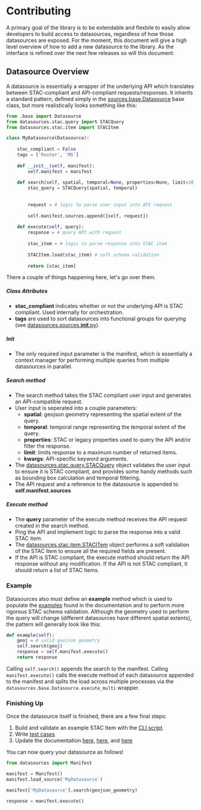 # Contributing

A primary goal of the library is to be extendable and flexbile to easily allow developers to build access to datasources, regardless of how those datasources are exposed.  For the moment, this document will give a high level overview of how to add a new datasource to the library.  As the interface is refined over the next few releases so will this document.

## Datasource Overview

A datasource is essentially a wrapper of the underlying API which translates between STAC-compliant and API-compliant requests/responses.  It inherits a standard pattern, defined simply in the [sources.base.Datasource](../datasources/sources/base.py) base class, but more realistically looks something like this:

```python
from .base import Datasource
from datasources.stac.query import STACQuery
from datasources.stac.item import STACItem

class MyDatasource(Datasource):
    
    stac_compliant = False
    tags = ['Raster', 'MS']
    
    def __init__(self, manifest):
        self.manifest = manifest
       
    def search(self, spatial, temporal=None, properties=None, limit=10, **kwargs):
        stac_query = STACQuery(spatial, temporal)
        
        
        request = # logic to parse user input into API request
        
        self.manifest.sources.append([self, request])
        
    def execute(self, query):
        response = # query API with request
        
        stac_item = # logic to parse response into STAC item
        
        STACItem.load(stac_item) # soft schema validation
        
        return [stac_item]
```
There a couple of things happening here, let's go over them.

##### Class Attributes
- **stac_compliant** indicates whether or not the underlying API is STAC compliant.  Used internally for orchestration.
- **tags** are used to sort datasources into functional groups for querying (see [datasources.sources.__init__.py](../datasources/sources/__init__.py)).

##### Init
- The only required input parameter is the manifest, which is essentially a context manager for performing multiple queries from multiple datasources in parallel.  

##### Search method
- The search method takes the STAC compliant user input and generates an API-compatible request.
- User input is seperated into a couple parameters:
  - **spatial**: geojson geometry representing the spatial extent of the query.
  - **temporal**: temporal range representing the temporal extent of the query.
  - **properties**: STAC or legacy properties used to query the API and/or filter the response.
  - **limit**: limits response to a maximum number of returned items.
  - **kwargs**: API-specific keyword arguments.
- The [datasources.stac.query.STACQuery](../datasources/stac/query.py) object validates the user input to ensure it is STAC compliant, and provides some handy methods such as bounding box calculation and temporal filtering.
- The API request and a reference to the datasource is appended to **self.manifest.sources**

##### Execute method
- The **query** parameter of the execute method receives the API request created in the search method.
- Ping the API and implement logic to parse the response into a valid STAC item.
- The [datasources.stac.item.STACITem](../datasources/stac/item.py) object performs a soft validation of the STAC Item to ensure all the required fields are present.
- If the API is STAC compliant, the execute method should return the API response without any modification.  If the API is not STAC compliant, it should return a list of STAC Items.

### Example
Datasources also must define an **example** method which is used to populate the [examples](examples/) found in the documentation and to perform more rigorous STAC schema validation.  Although the geometry used to perform the query will change (different datasources have different spatial extents), the pattern will generally look like this:

```python
def example(self):
    geoj = # valid geojson geometry
    self.search(geoj)
    response = self.manifest.execute()
    return response
```

Calling `self.search()` appends the search to the manifest.  Calling `manifest.execute()` calls the execute method of each datasource appended to the manifest and splits the load across multiple processes via the `datasources.base.Datasource.execute_multi` wrapper.

### Finishing Up
Once the datasource itself is finished, there are a few final steps:
1. Build and validate an example STAC Item with the [CLI script](../datasources/scripts/_cli.py).
2. Write [test cases](../../tests)
3. Update the documentation [here](datasource-reference.md), [here](README.md), and [here](../README.md)

You can now query your datasource as follows!

```python
from datasources import Manifest

manifest = Manifest()
manifest.load_source('MyDatasource')

manifest['MyDatasource'].search(geojson_geometry)

response = manifest.execute()
```

